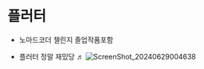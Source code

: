 # 플러터

- 노마드코더 챌린지 졸업작품포함

- 플러터 정말 재밌당 ♬
![ScreenShot_20240629004638](https://github.com/tomatojams/flutter_project/assets/42831021/82c34c92-1b66-4f0f-872e-6b02a25b32b3)
